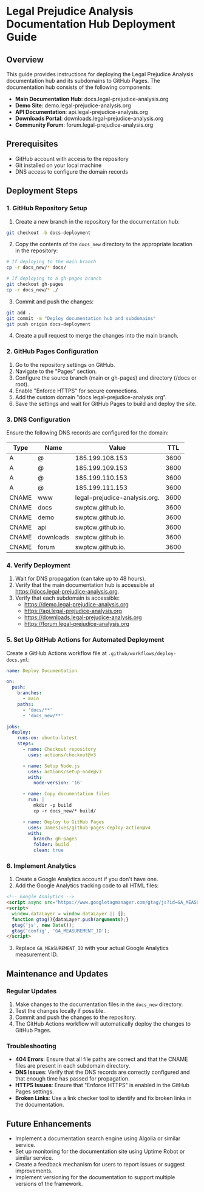 # Legal Prejudice Analysis Documentation Hub Deployment Guide

## Overview

This guide provides instructions for deploying the Legal Prejudice Analysis documentation hub and its subdomains to GitHub Pages. The documentation hub consists of the following components:

- **Main Documentation Hub**: docs.legal-prejudice-analysis.org
- **Demo Site**: demo.legal-prejudice-analysis.org
- **API Documentation**: api.legal-prejudice-analysis.org
- **Downloads Portal**: downloads.legal-prejudice-analysis.org
- **Community Forum**: forum.legal-prejudice-analysis.org

## Prerequisites

- GitHub account with access to the repository
- Git installed on your local machine
- DNS access to configure the domain records

## Deployment Steps

### 1. GitHub Repository Setup

1. Create a new branch in the repository for the documentation hub:

```bash
git checkout -b docs-deployment
```

2. Copy the contents of the `docs_new` directory to the appropriate location in the repository:

```bash
# If deploying to the main branch
cp -r docs_new/* docs/

# If deploying to a gh-pages branch
git checkout gh-pages
cp -r docs_new/* ./
```

3. Commit and push the changes:

```bash
git add .
git commit -m "Deploy documentation hub and subdomains"
git push origin docs-deployment
```

4. Create a pull request to merge the changes into the main branch.

### 2. GitHub Pages Configuration

1. Go to the repository settings on GitHub.
2. Navigate to the "Pages" section.
3. Configure the source branch (main or gh-pages) and directory (/docs or root).
4. Enable "Enforce HTTPS" for secure connections.
5. Add the custom domain "docs.legal-prejudice-analysis.org".
6. Save the settings and wait for GitHub Pages to build and deploy the site.

### 3. DNS Configuration

Ensure the following DNS records are configured for the domain:

| Type | Name | Value | TTL |
|------|------|-------|-----|
| A | @ | 185.199.108.153 | 3600 |
| A | @ | 185.199.109.153 | 3600 |
| A | @ | 185.199.110.153 | 3600 |
| A | @ | 185.199.111.153 | 3600 |
| CNAME | www | legal-prejudice-analysis.org. | 3600 |
| CNAME | docs | swptcw.github.io. | 3600 |
| CNAME | demo | swptcw.github.io. | 3600 |
| CNAME | api | swptcw.github.io. | 3600 |
| CNAME | downloads | swptcw.github.io. | 3600 |
| CNAME | forum | swptcw.github.io. | 3600 |

### 4. Verify Deployment

1. Wait for DNS propagation (can take up to 48 hours).
2. Verify that the main documentation hub is accessible at https://docs.legal-prejudice-analysis.org.
3. Verify that each subdomain is accessible:
   - https://demo.legal-prejudice-analysis.org
   - https://api.legal-prejudice-analysis.org
   - https://downloads.legal-prejudice-analysis.org
   - https://forum.legal-prejudice-analysis.org

### 5. Set Up GitHub Actions for Automated Deployment

Create a GitHub Actions workflow file at `.github/workflows/deploy-docs.yml`:

```yaml
name: Deploy Documentation

on:
  push:
    branches:
      - main
    paths:
      - 'docs/**'
      - 'docs_new/**'

jobs:
  deploy:
    runs-on: ubuntu-latest
    steps:
      - name: Checkout repository
        uses: actions/checkout@v3

      - name: Setup Node.js
        uses: actions/setup-node@v3
        with:
          node-version: '16'

      - name: Copy documentation files
        run: |
          mkdir -p build
          cp -r docs_new/* build/

      - name: Deploy to GitHub Pages
        uses: JamesIves/github-pages-deploy-action@v4
        with:
          branch: gh-pages
          folder: build
          clean: true
```

### 6. Implement Analytics

1. Create a Google Analytics account if you don't have one.
2. Add the Google Analytics tracking code to all HTML files:

```html
<!-- Google Analytics -->
<script async src="https://www.googletagmanager.com/gtag/js?id=GA_MEASUREMENT_ID"></script>
<script>
  window.dataLayer = window.dataLayer || [];
  function gtag(){dataLayer.push(arguments);}
  gtag('js', new Date());
  gtag('config', 'GA_MEASUREMENT_ID');
</script>
```

3. Replace `GA_MEASUREMENT_ID` with your actual Google Analytics measurement ID.

## Maintenance and Updates

### Regular Updates

1. Make changes to the documentation files in the `docs_new` directory.
2. Test the changes locally if possible.
3. Commit and push the changes to the repository.
4. The GitHub Actions workflow will automatically deploy the changes to GitHub Pages.

### Troubleshooting

- **404 Errors**: Ensure that all file paths are correct and that the CNAME files are present in each subdomain directory.
- **DNS Issues**: Verify that the DNS records are correctly configured and that enough time has passed for propagation.
- **HTTPS Issues**: Ensure that "Enforce HTTPS" is enabled in the GitHub Pages settings.
- **Broken Links**: Use a link checker tool to identify and fix broken links in the documentation.

## Future Enhancements

- Implement a documentation search engine using Algolia or similar service.
- Set up monitoring for the documentation site using Uptime Robot or similar service.
- Create a feedback mechanism for users to report issues or suggest improvements.
- Implement versioning for the documentation to support multiple versions of the framework.